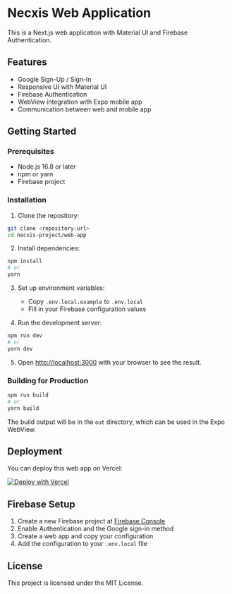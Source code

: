 # Necxis Web Application

This is a Next.js web application with Material UI and Firebase Authentication.

## Features

- Google Sign-Up / Sign-In
- Responsive UI with Material UI
- Firebase Authentication
- WebView integration with Expo mobile app
- Communication between web and mobile app

## Getting Started

### Prerequisites

- Node.js 16.8 or later
- npm or yarn
- Firebase project

### Installation

1. Clone the repository:
```bash
git clone <repository-url>
cd necxis-project/web-app
```

2. Install dependencies:
```bash
npm install
# or
yarn
```

3. Set up environment variables:
   - Copy `.env.local.example` to `.env.local`
   - Fill in your Firebase configuration values

4. Run the development server:
```bash
npm run dev
# or
yarn dev
```

5. Open [http://localhost:3000](http://localhost:3000) with your browser to see the result.

### Building for Production

```bash
npm run build
# or
yarn build
```

The build output will be in the `out` directory, which can be used in the Expo WebView.

## Deployment

You can deploy this web app on Vercel:

[![Deploy with Vercel](https://vercel.com/button)](https://vercel.com/new/clone?repository-url=https://github.com/yourusername/necxis-project)

## Firebase Setup

1. Create a new Firebase project at [Firebase Console](https://console.firebase.google.com/)
2. Enable Authentication and the Google sign-in method
3. Create a web app and copy your configuration
4. Add the configuration to your `.env.local` file

## License

This project is licensed under the MIT License. 